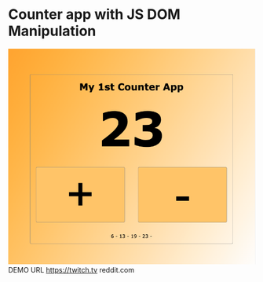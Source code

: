 # Counter app with JS DOM Manipulation

![](./Screen%20Shot%202022-06-20%20at%209.12.47%20PM.png)
DEMO URL https://twitch.tv
reddit.com
